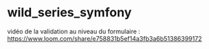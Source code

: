 # wild_series_symfony

vidéo de la validation au niveau du formulaire : https://www.loom.com/share/e758831b5ef14a3fb3a6b51386399172
